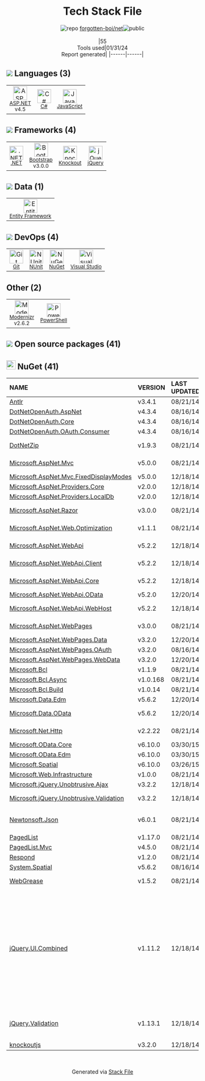 <!--
&lt;--- Readme.md Snippet without images Start ---&gt;
## Tech Stack
forgotten-boi/net is built on the following main stack:

- [.NET](http://www.microsoft.com/net/) – Frameworks (Full Stack)
- [C#](http://csharp.net) – Languages
- [jQuery](http://jquery.com/) – Javascript UI Libraries
- [Bootstrap](http://getbootstrap.com/) – Front-End Frameworks
- [JavaScript](https://developer.mozilla.org/en-US/docs/Web/JavaScript) – Languages
- [Visual Studio](http://msdn.microsoft.com/en-us/vstudio/aa718325.aspx) – Integrated Development Environment
- [Knockout](http://knockoutjs.com/) – Javascript UI Libraries
- [NUnit](http://www.nunit.org/) – Testing Frameworks
- [Modernizr](https://modernizr.com/) – Javascript Utilities & Libraries
- [Entity Framework](https://docs.microsoft.com/en-us/aspnet/entity-framework) – Object Relational Mapper (ORM)
- [PowerShell](https://docs.microsoft.com/en-us/powershell/) – Shells
- [ASP.NET](https://www.asp.net/) – Languages

Full tech stack [here](/techstack.md)

&lt;--- Readme.md Snippet without images End ---&gt;

&lt;--- Readme.md Snippet with images Start ---&gt;
## Tech Stack
forgotten-boi/net is built on the following main stack:

- <img width='25' height='25' src='https://img.stackshare.io/service/1014/IoPy1dce_400x400.png' alt='.NET'/> [.NET](http://www.microsoft.com/net/) – Frameworks (Full Stack)
- <img width='25' height='25' src='https://img.stackshare.io/service/1015/1200px-C_Sharp_wordmark.svg.png' alt='C#'/> [C#](http://csharp.net) – Languages
- <img width='25' height='25' src='https://img.stackshare.io/service/1021/lxEKmMnB_400x400.jpg' alt='jQuery'/> [jQuery](http://jquery.com/) – Javascript UI Libraries
- <img width='25' height='25' src='https://img.stackshare.io/service/1101/C9QJ7V3X.png' alt='Bootstrap'/> [Bootstrap](http://getbootstrap.com/) – Front-End Frameworks
- <img width='25' height='25' src='https://img.stackshare.io/service/1209/javascript.jpeg' alt='JavaScript'/> [JavaScript](https://developer.mozilla.org/en-US/docs/Web/JavaScript) – Languages
- <img width='25' height='25' src='https://img.stackshare.io/service/1451/SR2hUhQN.png' alt='Visual Studio'/> [Visual Studio](http://msdn.microsoft.com/en-us/vstudio/aa718325.aspx) – Integrated Development Environment
- <img width='25' height='25' src='https://img.stackshare.io/service/1997/logo_400x400.png' alt='Knockout'/> [Knockout](http://knockoutjs.com/) – Javascript UI Libraries
- <img width='25' height='25' src='https://img.stackshare.io/service/2371/jZ6MYx5Y_400x400.png' alt='NUnit'/> [NUnit](http://www.nunit.org/) – Testing Frameworks
- <img width='25' height='25' src='https://img.stackshare.io/service/2440/9TeXWBzR_400x400.jpg' alt='Modernizr'/> [Modernizr](https://modernizr.com/) – Javascript Utilities & Libraries
- <img width='25' height='25' src='https://img.stackshare.io/service/3251/no-img-open-source.png' alt='Entity Framework'/> [Entity Framework](https://docs.microsoft.com/en-us/aspnet/entity-framework) – Object Relational Mapper (ORM)
- <img width='25' height='25' src='https://img.stackshare.io/service/3681/powershell-logo.png' alt='PowerShell'/> [PowerShell](https://docs.microsoft.com/en-us/powershell/) – Shells
- <img width='25' height='25' src='https://img.stackshare.io/service/6755/2c45151a4a11d3a3c8e71bb34dd069d6_400x400.png' alt='ASP.NET'/> [ASP.NET](https://www.asp.net/) – Languages

Full tech stack [here](/techstack.md)

&lt;--- Readme.md Snippet with images End ---&gt;
-->
<div align="center">

# Tech Stack File
![](https://img.stackshare.io/repo.svg "repo") [forgotten-boi/net](https://github.com/forgotten-boi/net)![](https://img.stackshare.io/public_badge.svg "public")
<br/><br/>
|55<br/>Tools used|01/31/24 <br/>Report generated|
|------|------|
</div>

## <img src='https://img.stackshare.io/languages.svg'/> Languages (3)
<table><tr>
  <td align='center'>
  <img width='36' height='36' src='https://img.stackshare.io/service/6755/2c45151a4a11d3a3c8e71bb34dd069d6_400x400.png' alt='ASP.NET'>
  <br>
  <sub><a href="https://www.asp.net/">ASP.NET</a></sub>
  <br>
  <sub>v4.5</sub>
</td>

<td align='center'>
  <img width='36' height='36' src='https://img.stackshare.io/service/1015/1200px-C_Sharp_wordmark.svg.png' alt='C#'>
  <br>
  <sub><a href="http://csharp.net">C#</a></sub>
  <br>
  <sub></sub>
</td>

<td align='center'>
  <img width='36' height='36' src='https://img.stackshare.io/service/1209/javascript.jpeg' alt='JavaScript'>
  <br>
  <sub><a href="https://developer.mozilla.org/en-US/docs/Web/JavaScript">JavaScript</a></sub>
  <br>
  <sub></sub>
</td>

</tr>
</table>

## <img src='https://img.stackshare.io/frameworks.svg'/> Frameworks (4)
<table><tr>
  <td align='center'>
  <img width='36' height='36' src='https://img.stackshare.io/service/1014/IoPy1dce_400x400.png' alt='.NET'>
  <br>
  <sub><a href="http://www.microsoft.com/net/">.NET</a></sub>
  <br>
  <sub></sub>
</td>

<td align='center'>
  <img width='36' height='36' src='https://img.stackshare.io/service/1101/C9QJ7V3X.png' alt='Bootstrap'>
  <br>
  <sub><a href="http://getbootstrap.com/">Bootstrap</a></sub>
  <br>
  <sub>v3.0.0</sub>
</td>

<td align='center'>
  <img width='36' height='36' src='https://img.stackshare.io/service/1997/logo_400x400.png' alt='Knockout'>
  <br>
  <sub><a href="http://knockoutjs.com/">Knockout</a></sub>
  <br>
  <sub></sub>
</td>

<td align='center'>
  <img width='36' height='36' src='https://img.stackshare.io/service/1021/lxEKmMnB_400x400.jpg' alt='jQuery'>
  <br>
  <sub><a href="http://jquery.com/">jQuery</a></sub>
  <br>
  <sub></sub>
</td>

</tr>
</table>

## <img src='https://img.stackshare.io/databases.svg'/> Data (1)
<table><tr>
  <td align='center'>
  <img width='36' height='36' src='https://img.stackshare.io/service/3251/no-img-open-source.png' alt='Entity Framework'>
  <br>
  <sub><a href="https://docs.microsoft.com/en-us/aspnet/entity-framework">Entity Framework</a></sub>
  <br>
  <sub></sub>
</td>

</tr>
</table>

## <img src='https://img.stackshare.io/devops.svg'/> DevOps (4)
<table><tr>
  <td align='center'>
  <img width='36' height='36' src='https://img.stackshare.io/service/1046/git.png' alt='Git'>
  <br>
  <sub><a href="http://git-scm.com/">Git</a></sub>
  <br>
  <sub></sub>
</td>

<td align='center'>
  <img width='36' height='36' src='https://img.stackshare.io/service/2371/jZ6MYx5Y_400x400.png' alt='NUnit'>
  <br>
  <sub><a href="http://www.nunit.org/">NUnit</a></sub>
  <br>
  <sub></sub>
</td>

<td align='center'>
  <img width='36' height='36' src='https://img.stackshare.io/service/2637/6I3oEOP4_400x400.jpg' alt='NuGet'>
  <br>
  <sub><a href="https://www.nuget.org/">NuGet</a></sub>
  <br>
  <sub></sub>
</td>

<td align='center'>
  <img width='36' height='36' src='https://img.stackshare.io/service/1451/SR2hUhQN.png' alt='Visual Studio'>
  <br>
  <sub><a href="http://msdn.microsoft.com/en-us/vstudio/aa718325.aspx">Visual Studio</a></sub>
  <br>
  <sub></sub>
</td>

</tr>
</table>

## Other (2)
<table><tr>
  <td align='center'>
  <img width='36' height='36' src='https://img.stackshare.io/service/2440/9TeXWBzR_400x400.jpg' alt='Modernizr'>
  <br>
  <sub><a href="https://modernizr.com/">Modernizr</a></sub>
  <br>
  <sub>v2.6.2</sub>
</td>

<td align='center'>
  <img width='36' height='36' src='https://img.stackshare.io/service/3681/powershell-logo.png' alt='PowerShell'>
  <br>
  <sub><a href="https://docs.microsoft.com/en-us/powershell/">PowerShell</a></sub>
  <br>
  <sub></sub>
</td>

</tr>
</table>


## <img src='https://img.stackshare.io/group.svg' /> Open source packages (41)</h2>

## <img width='24' height='24' src='https://img.stackshare.io/service/2637/6I3oEOP4_400x400.jpg'/> NuGet (41)

|NAME|VERSION|LAST UPDATED|LAST UPDATED BY|LICENSE|VULNERABILITIES|
|:------|:------|:------|:------|:------|:------|
|[Antlr](https://www.nuget.org/Antlr)|v3.4.1|08/21/14|honza.pofider@seznam.cz |Other|N/A|
|[DotNetOpenAuth.AspNet](https://www.nuget.org/DotNetOpenAuth.AspNet)|v4.3.4|08/16/14|honza.pofider@seznam.cz |N/A|N/A|
|[DotNetOpenAuth.Core](https://www.nuget.org/DotNetOpenAuth.Core)|v4.3.4|08/16/14|honza.pofider@seznam.cz |N/A|N/A|
|[DotNetOpenAuth.OAuth.Consumer](https://www.nuget.org/DotNetOpenAuth.OAuth.Consumer)|v4.3.4|08/16/14|honza.pofider@seznam.cz |N/A|N/A|
|[DotNetZip](https://www.nuget.org/DotNetZip)|v1.9.3|08/21/14|honza.pofider@seznam.cz |Other|[CVE-2018-1002205](https://github.com/advisories/GHSA-7378-6268-4278) (High)|
|[Microsoft.AspNet.Mvc](https://www.nuget.org/Microsoft.AspNet.Mvc)|v5.0.0|08/21/14|honza.pofider@seznam.cz |Apache-2.0|N/A|
|[Microsoft.AspNet.Mvc.FixedDisplayModes](https://www.nuget.org/Microsoft.AspNet.Mvc.FixedDisplayModes)|v5.0.0|12/18/14|honza.pofider@seznam.cz |N/A|N/A|
|[Microsoft.AspNet.Providers.Core](https://www.nuget.org/Microsoft.AspNet.Providers.Core)|v2.0.0|12/18/14|honza.pofider@seznam.cz |N/A|N/A|
|[Microsoft.AspNet.Providers.LocalDb](https://www.nuget.org/Microsoft.AspNet.Providers.LocalDb)|v2.0.0|12/18/14|honza.pofider@seznam.cz |N/A|N/A|
|[Microsoft.AspNet.Razor](https://www.nuget.org/Microsoft.AspNet.Razor)|v3.0.0|08/21/14|honza.pofider@seznam.cz |Apache-2.0|N/A|
|[Microsoft.AspNet.Web.Optimization](https://www.nuget.org/Microsoft.AspNet.Web.Optimization)|v1.1.1|08/21/14|honza.pofider@seznam.cz |Apache-2.0|N/A|
|[Microsoft.AspNet.WebApi](https://www.nuget.org/Microsoft.AspNet.WebApi)|v5.2.2|12/18/14|honza.pofider@seznam.cz |Apache-2.0|N/A|
|[Microsoft.AspNet.WebApi.Client](https://www.nuget.org/Microsoft.AspNet.WebApi.Client)|v5.2.2|12/18/14|honza.pofider@seznam.cz |Apache-2.0|N/A|
|[Microsoft.AspNet.WebApi.Core](https://www.nuget.org/Microsoft.AspNet.WebApi.Core)|v5.2.2|12/18/14|honza.pofider@seznam.cz |Apache-2.0|N/A|
|[Microsoft.AspNet.WebApi.OData](https://www.nuget.org/Microsoft.AspNet.WebApi.OData)|v5.2.0|12/20/14|honza.pofider@seznam.cz |N/A|N/A|
|[Microsoft.AspNet.WebApi.WebHost](https://www.nuget.org/Microsoft.AspNet.WebApi.WebHost)|v5.2.2|12/18/14|honza.pofider@seznam.cz |Apache-2.0|N/A|
|[Microsoft.AspNet.WebPages](https://www.nuget.org/Microsoft.AspNet.WebPages)|v3.0.0|08/21/14|honza.pofider@seznam.cz |Apache-2.0|N/A|
|[Microsoft.AspNet.WebPages.Data](https://www.nuget.org/Microsoft.AspNet.WebPages.Data)|v3.2.0|12/20/14|honza.pofider@seznam.cz |N/A|N/A|
|[Microsoft.AspNet.WebPages.OAuth](https://www.nuget.org/Microsoft.AspNet.WebPages.OAuth)|v3.2.0|08/16/14|honza.pofider@seznam.cz |N/A|N/A|
|[Microsoft.AspNet.WebPages.WebData](https://www.nuget.org/Microsoft.AspNet.WebPages.WebData)|v3.2.0|12/20/14|honza.pofider@seznam.cz |N/A|N/A|
|[Microsoft.Bcl](https://www.nuget.org/Microsoft.Bcl)|v1.1.9|08/21/14|honza.pofider@seznam.cz |N/A|N/A|
|[Microsoft.Bcl.Async](https://www.nuget.org/Microsoft.Bcl.Async)|v1.0.168|08/21/14|honza.pofider@seznam.cz |N/A|N/A|
|[Microsoft.Bcl.Build](https://www.nuget.org/Microsoft.Bcl.Build)|v1.0.14|08/21/14|honza.pofider@seznam.cz |N/A|N/A|
|[Microsoft.Data.Edm](https://www.nuget.org/Microsoft.Data.Edm)|v5.6.2|12/20/14|honza.pofider@seznam.cz |N/A|N/A|
|[Microsoft.Data.OData](https://www.nuget.org/Microsoft.Data.OData)|v5.6.2|12/20/14|honza.pofider@seznam.cz |N/A|[CVE-2018-8269](https://github.com/advisories/GHSA-mv2r-q4g5-j8q5) (High)|
|[Microsoft.Net.Http](https://www.nuget.org/Microsoft.Net.Http)|v2.2.22|08/21/14|honza.pofider@seznam.cz |Apache-2.0|N/A|
|[Microsoft.OData.Core](https://www.nuget.org/Microsoft.OData.Core)|v6.10.0|03/30/15|honza.pofider@seznam.cz |N/A|N/A|
|[Microsoft.OData.Edm](https://www.nuget.org/Microsoft.OData.Edm)|v6.10.0|03/30/15|honza.pofider@seznam.cz |N/A|N/A|
|[Microsoft.Spatial](https://www.nuget.org/Microsoft.Spatial)|v6.10.0|03/26/15|pofider |N/A|N/A|
|[Microsoft.Web.Infrastructure](https://www.nuget.org/Microsoft.Web.Infrastructure)|v1.0.0|08/21/14|honza.pofider@seznam.cz |N/A|N/A|
|[Microsoft.jQuery.Unobtrusive.Ajax](https://www.nuget.org/Microsoft.jQuery.Unobtrusive.Ajax)|v3.2.2|12/18/14|honza.pofider@seznam.cz |N/A|N/A|
|[Microsoft.jQuery.Unobtrusive.Validation](https://www.nuget.org/Microsoft.jQuery.Unobtrusive.Validation)|v3.2.2|12/18/14|honza.pofider@seznam.cz |Apache-2.0|N/A|
|[Newtonsoft.Json](https://www.nuget.org/Newtonsoft.Json)|v6.0.1|08/21/14|honza.pofider@seznam.cz |MIT|[](https://github.com/advisories/GHSA-8rfx-6mr3-5jh3) (High)<br/>[CVE-2024-21907](https://github.com/advisories/GHSA-5crp-9r3c-p9vr) (High)|
|[PagedList](https://www.nuget.org/PagedList)|v1.17.0|08/21/14|honza.pofider@seznam.cz |MIT|N/A|
|[PagedList.Mvc](https://www.nuget.org/PagedList.Mvc)|v4.5.0|08/21/14|honza.pofider@seznam.cz |MIT|N/A|
|[Respond](https://www.nuget.org/Respond)|v1.2.0|08/21/14|honza.pofider@seznam.cz |MIT|N/A|
|[System.Spatial](https://www.nuget.org/System.Spatial)|v5.6.2|08/16/14|honza.pofider@seznam.cz |N/A|N/A|
|[WebGrease](https://www.nuget.org/WebGrease)|v1.5.2|08/21/14|honza.pofider@seznam.cz |Apache-2.0|N/A|
|[jQuery.UI.Combined](https://www.nuget.org/jQuery.UI.Combined)|v1.11.2|12/18/14|honza.pofider@seznam.cz |N/A|[](https://github.com/advisories/GHSA-g8q2-24jh-5hpc) (High)<br/>[CVE-2016-7103](https://github.com/advisories/GHSA-hpcf-8vf9-q4gj) (Moderate)<br/>[CVE-2022-31160](https://github.com/advisories/GHSA-h6gj-6jjq-h8g9) (Moderate)<br/>[CVE-2021-41182](https://github.com/advisories/GHSA-9gj3-hwp5-pmwc) (Moderate)<br/>[CVE-2021-41183](https://github.com/advisories/GHSA-j7qv-pgf6-hvh4) (Moderate)<br/>[CVE-2021-41184](https://github.com/advisories/GHSA-gpqq-952q-5327) (Moderate)|
|[jQuery.Validation](https://www.nuget.org/jQuery.Validation)|v1.13.1|12/18/14|honza.pofider@seznam.cz |MIT|[CVE-2021-21252](https://github.com/advisories/GHSA-jxwx-85vp-gvwm) (High)<br/>[CVE-2021-43306](https://github.com/advisories/GHSA-j9m2-h2pv-wvph) (Low)|
|[knockoutjs](https://www.nuget.org/knockoutjs)|v3.2.0|12/18/14|honza.pofider@seznam.cz |MIT|N/A|

<br/>
<div align='center'>

Generated via [Stack File](https://github.com/marketplace/stack-file)
